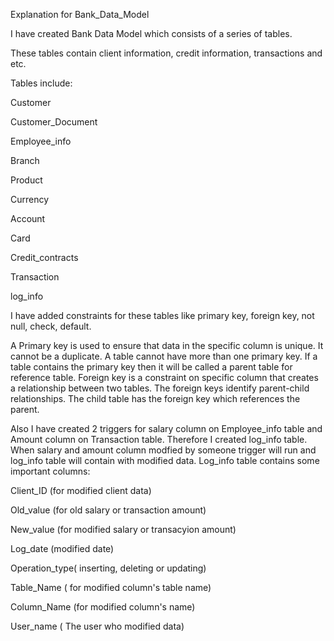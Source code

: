 Explanation for Bank_Data_Model

I have created Bank Data Model which consists of a series of tables.

These tables contain client information, credit information, transactions and etc.

Tables include:

Customer 

Customer_Document

Employee_info

Branch

Product

Currency

Account

Card

Credit_contracts

Transaction

log_info

I have added constraints for these tables like primary key, foreign key, not null, check, default.

A Primary key is used to ensure that data in the specific column is unique. It cannot be a duplicate. A table cannot have more than one primary key.
If a table contains the primary key then it will be called a parent table for reference table.
Foreign key is a constraint on specific column that creates a relationship between two tables. The foreign keys identify parent-child relationships. The child table has the foreign key which references the parent. 

Also I have created 2 triggers for salary column on Employee_info table and Amount column on Transaction table. Therefore I created log_info table. When salary and amount column modfied by someone trigger will run and log_info table will contain with modified data. 
Log_info table contains some important columns:

Client_ID (for modified client data)

Old_value (for old salary or transaction amount)

New_value (for modified salary or transacyion amount)

Log_date (modified date)

Operation_type( inserting, deleting or updating)

Table_Name ( for modified column's table name)

Column_Name (for modified column's name)

User_name ( The user who modified data)

